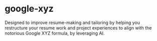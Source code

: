 # google-xyz
Designed to improve resume-making and tailoring by helping you restructure your resume work and project experiences to align with the notorious Google XYZ formula, by leveraging AI.
